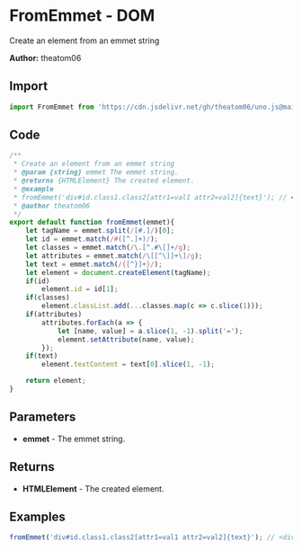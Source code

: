 # FromEmmet - DOM
Create an element from an emmet string

**Author:** theatom06

## Import 

```js
import FromEmmet from 'https://cdn.jsdelivr.net/gh/theatom06/uno.js@main/lib/DOM/TITLE';
```

## Code
```js
/**
 * Create an element from an emmet string
 * @param {string} emmet The emmet string.
 * @returns {HTMLElement} The created element.
 * @example
 * fromEmmet('div#id.class1.class2[attr1=val1 attr2=val2]{text}'); // <div id="id" class="class1 class2" attr1="val1" attr2="val2">text</div>
 * @author theatom06
 */
export default function fromEmmet(emmet){
    let tagName = emmet.split(/[#.]/)[0];
    let id = emmet.match(/#([^.]+)/);
    let classes = emmet.match(/\.[^.#\[]+/g);
    let attributes = emmet.match(/\[[^\]]+\]/g);
    let text = emmet.match(/{[^}]+}/);
    let element = document.createElement(tagName);
    if(id)
        element.id = id[1];
    if(classes)
        element.classList.add(...classes.map(c => c.slice(1)));
    if(attributes)
        attributes.forEach(a => {
            let [name, value] = a.slice(1, -1).split('=');
            element.setAttribute(name, value);
        });
    if(text)
        element.textContent = text[0].slice(1, -1);

    return element;
}
```

## Parameters
* **emmet** - The emmet string.


## Returns
* **HTMLElement** - The created element.


## Examples
```js
fromEmmet('div#id.class1.class2[attr1=val1 attr2=val2]{text}'); // <div id="id" class="class1 class2" attr1="val1" attr2="val2">text</div>

```
